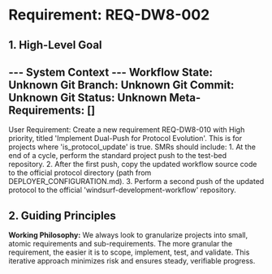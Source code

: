 # Requirement: REQ-DW8-002

## 1. High-Level Goal

--- System Context ---
Workflow State: Unknown
Git Branch: Unknown
Git Commit: Unknown
Git Status: Unknown
Meta-Requirements: []
----------------------

User Requirement: Create a new requirement REQ-DW8-010 with High priority, titled 'Implement Dual-Push for Protocol Evolution'. This is for projects where 'is_protocol_update' is true. SMRs should include: 1. At the end of a cycle, perform the standard project push to the test-bed repository. 2. After the first push, copy the updated workflow source code to the official protocol directory (path from DEPLOYER_CONFIGURATION.md). 3. Perform a second push of the updated protocol to the official 'windsurf-development-workflow' repository.

## 2. Guiding Principles

**Working Philosophy:** We always look to granularize projects into small, atomic requirements and sub-requirements. The more granular the requirement, the easier it is to scope, implement, test, and validate. This iterative approach minimizes risk and ensures steady, verifiable progress.
